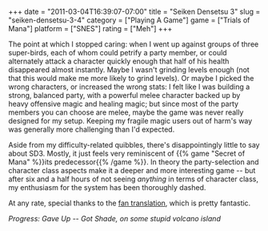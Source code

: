 +++
date = "2011-03-04T16:39:07-07:00"
title = "Seiken Densetsu 3"
slug = "seiken-densetsu-3-4"
category = ["Playing A Game"]
game = ["Trials of Mana"]
platform = ["SNES"]
rating = ["Meh"]
+++

The point at which I stopped caring: when I went up against groups of three super-birds, each of whom could petrify a party member, or could alternately attack a character quickly enough that half of his health disappeared almost instantly.  Maybe I wasn't grinding levels enough (not that this would make me more likely to grind levels).  Or maybe I picked the wrong characters, or increased the wrong stats: I felt like I was building a strong, balanced party, with a powerful melee character backed up by heavy offensive magic and healing magic; but since most of the party members you can choose are melee, maybe the game was never really designed for my setup.  Keeping my fragile magic users out of harm's way was generally more challenging than I'd expected.

Aside from my difficulty-related quibbles, there's disappointingly little to say about SD3.  Mostly, it just feels very reminiscent of {{% game "Secret of Mana" %}}its predecessor{{% /game %}}.  In theory the party-selection and character class aspects make it a deeper and more interesting game -- but after six and a half hours of not seeing <i>anything</i> in terms of character class, my enthusiasm for the system has been thoroughly dashed.

At any rate, special thanks to the <a href="http://www.neillcorlett.com/sd3/">fan translation</a>, which is pretty fantastic.

<i>Progress: Gave Up -- Got Shade, on some stupid volcano island</i>